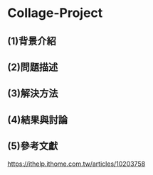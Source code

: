 # Collage-Project

## (1)背景介紹

## (2)問題描述

## (3)解決方法

## (4)結果與討論

## (5)參考文獻


https://ithelp.ithome.com.tw/articles/10203758
